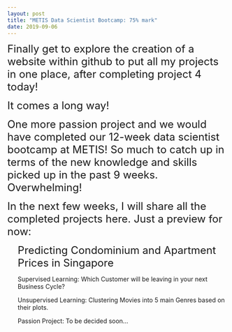 ```yaml
---
layout: post
title: "METIS Data Scientist Bootcamp: 75% mark"
date: 2019-09-06
---
```


<p><font size="5">Finally get to explore the creation of a website within github to put all my projects in one place, after completing project 4 today! </font></p>
  <p><font size="5">It comes a long way! </font></p>
<p><font size="5"> One more passion project and we would have completed our 12-week data scientist bootcamp at METIS!
So much to catch up in terms of the new knowledge and skills picked up in the past 9 weeks. Overwhelming!</font></p>
  <p><font size="5">In the next few weeks, I will share all the completed projects here. Just a preview for now:</font></p>

<ul><font size="5">Predicting Condominium and Apartment Prices in Singapore</font></ul>
<ul>Supervised Learning: Which Customer will be leaving in your next Business Cycle?</ul>
<ul>Unsupervised Learning: Clustering Movies into 5 main Genres based on their plots.</ul>
<ul>Passion Project: To be decided soon...</ul>
